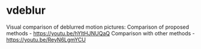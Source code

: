 # vdeblur

Visual comparison of deblurred motion pictures:
Comparison of proposed methods - https://youtu.be/hYltHJNUQaQ
Comparison with other methods - https://youtu.be/ReyN6LgmYCU

